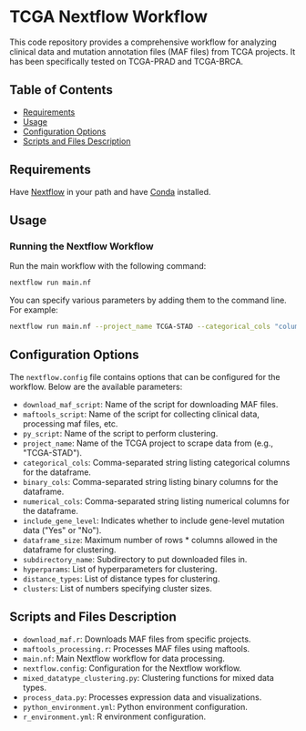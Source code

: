 # TCGA Nextflow Workflow

This code repository provides a comprehensive workflow for analyzing clinical data and mutation annotation files (MAF files) from TCGA projects. It has been specifically tested on TCGA-PRAD and TCGA-BRCA.

## Table of Contents
- [Requirements](#requirements)
- [Usage](#usage)
- [Configuration Options](#configuration-options)
- [Scripts and Files Description](#scripts-and-files-description)

## Requirements

Have [Nextflow](https://www.nextflow.io/docs/latest/getstarted.html) in your path and have [Conda](https://conda.io/projects/conda/en/latest/user-guide/install/index.html) installed.

## Usage

### Running the Nextflow Workflow
Run the main workflow with the following command:

```bash
nextflow run main.nf
```

You can specify various parameters by adding them to the command line. For example:

```bash
nextflow run main.nf --project_name TCGA-STAD --categorical_cols "column1,column2" --binary_cols "column3" --numerical_cols "column4"
```

## Configuration Options

The `nextflow.config` file contains options that can be configured for the workflow. Below are the available parameters:

- `download_maf_script`: Name of the script for downloading MAF files.
- `maftools_script`: Name of the script for collecting clinical data, processing maf files, etc.
- `py_script`: Name of the script to perform clustering.
- `project_name`: Name of the TCGA project to scrape data from (e.g., "TCGA-STAD").
- `categorical_cols`: Comma-separated string listing categorical columns for the dataframe.
- `binary_cols`: Comma-separated string listing binary columns for the dataframe.
- `numerical_cols`: Comma-separated string listing numerical columns for the dataframe.
- `include_gene_level`: Indicates whether to include gene-level mutation data ("Yes" or "No").
- `dataframe_size`: Maximum number of rows * columns allowed in the dataframe for clustering.
- `subdirectory_name`: Subdirectory to put downloaded files in.
- `hyperparams`: List of hyperparameters for clustering.
- `distance_types`: List of distance types for clustering.
- `clusters`: List of numbers specifying cluster sizes.

## Scripts and Files Description

- `download_maf.r`: Downloads MAF files from specific projects.
- `maftools_processing.r`: Processes MAF files using maftools.
- `main.nf`: Main Nextflow workflow for data processing.
- `nextflow.config`: Configuration for the Nextflow workflow.
- `mixed_datatype_clustering.py`: Clustering functions for mixed data types.
- `process_data.py`: Processes expression data and visualizations.
- `python_environment.yml`: Python environment configuration.
- `r_environment.yml`: R environment configuration.